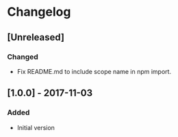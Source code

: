 # Changelog

## [Unreleased]
### Changed
- Fix README.md to include scope name in npm import.

## [1.0.0] - 2017-11-03
### Added
- Initial version
